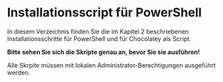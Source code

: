 # Installationsscript für PowerShell

In diesem Verzeichnis finden Sie die im Kapitel 2 beschriebenen Installationsschritte für PowerShell und 
für Chocolatey als Script. 

**Bitte sehen Sie sich die Skripte genau an, bevor Sie sie ausführen!**

Alle Skrpite müssen mit lokalen Administrator-Berechtigungen ausgeführt werden. 
